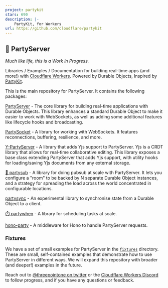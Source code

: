 ```yaml
---
project: partykit
stars: 690
description: |-
    PartyKit, for Workers
url: https://github.com/cloudflare/partykit
---
```


## 🎈 PartyServer

_Much like life, this is a Work in Progress._

Libraries / Examples / Documentation for building real-time apps (and more!) with [Cloudflare Workers](https://workers.cloudflare.com/). Powered by Durable Objects, Inspired by [PartyKit](https://www.partykit.io/).

This is the main repository for PartyServer. It contains the following packages:

[PartyServer](/packages/partyserver/README.md) - The core library for building real-time applications with Durable Objects. This library enhances a standard Durable Object to make it easier to work with WebSockets, as well as adding some additional features like lifecycle hooks and broadcasting.

[PartySocket](/packages/partysocket/README.md) - A library for working with WebSockets. It features reconnections, buffering, resilience, and more.

[Y-PartyServer](/packages/y-partyserver/README.md) - A library that adds Yjs support to PartyServer. Yjs is a CRDT library that allows for real-time collaborative editing. This library exposes a base class extending PartyServer that adds Yjs support, with utility hooks for loading/saving Yjs documents from any external storage.

[🥖 partysub](/packages/partysub/README.md) - A library for doing pubsub at scale with PartyServer. It lets you configure a "room" to be backed by N separate Durable Object instances, and a strategy for spreading the load across the world concentrated in configurable locations.

[partysync](/packages/partysync/README.md) - An experimental library to synchronise state from a Durable Object to a client.

[⏱️ partywhen](/packages/partywhen/README.md) - A library for scheduling tasks at scale.

[hono-party](/packages/hono-party/README.md) - A middleware for Hono to handle PartyServer requests.

### Fixtures

We have a set of small examples for PartyServer in the [`fixtures`](/fixtures/) directory. These are small, self-contained examples that demonstrate how to use PartyServer in different ways. We will expand this repository with broader (and deeper!) examples in the future.

Reach out to [@threepointone on twitter](https://twitter.com/threepointone) or the [Cloudflare Workers Discord](https://discord.com/invite/cloudflaredev) to follow progress, and if you have any questions or feedback.

